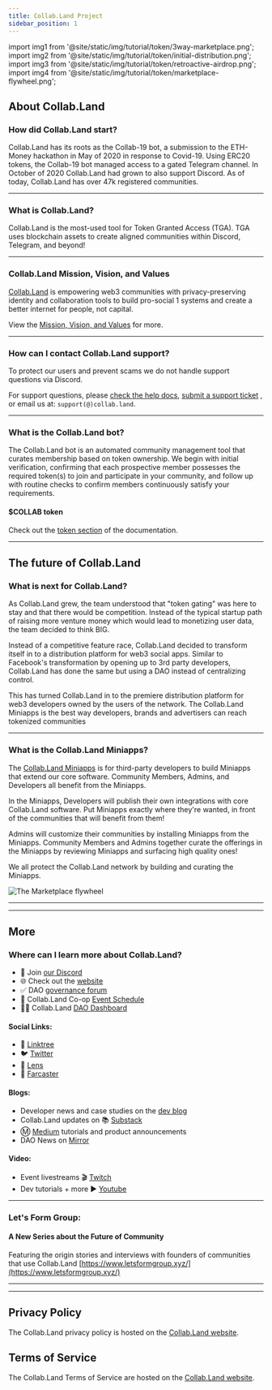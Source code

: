 ```yaml
---
title: Collab.Land Project
sidebar_position: 1
---
```


import img1 from '@site/static/img/tutorial/token/3way-marketplace.png';
import img2 from '@site/static/img/tutorial/token/initial-distribution.png';
import img3 from '@site/static/img/tutorial/token/retroactive-airdrop.png';
import img4 from '@site/static/img/tutorial/token/marketplace-flywheel.png';

## About Collab.Land

### How did Collab.Land start?

Collab.Land has its roots as the Collab-19 bot, a submission to the ETH-Money hackathon in May of 2020 in response to Covid-19. Using ERC20 tokens, the Collab-19 bot managed access to a gated Telegram channel. In October of 2020 Collab.Land had grown to also support Discord. As of today, Collab.Land has over 47k registered communities.

---

### **What is Collab.Land?**

Collab.Land is the most-used tool for Token Granted Access (TGA). TGA uses blockchain assets to create aligned communities within Discord, Telegram, and beyond!

---

### Collab.Land Mission, Vision, and Values

[Collab.Land](https://collab.land) is empowering web3 communities with privacy-preserving identity and collaboration tools to build pro-social 1 systems and create a better internet for people, not capital.

View the [Mission, Vision, and Values](https://gov.collab.land/t/collab-land-mission-vision-and-values/28) for more.  

---

### How can I contact Collab.Land support?

To protect our users and prevent scams we do not handle support questions via Discord.

For support questions, please [check the help docs](../intro), [submit a support ticket](https://collabland.freshdesk.com/support/tickets/new) , or email us at: `support(@)collab.land`.

---

### What is the Collab.Land bot?

The Collab.Land bot is an automated community management tool that curates membership based on token ownership. We begin with initial verification, confirming that each prospective member possesses the required token(s) to join and participate in your community, and follow up with routine checks to confirm members continuously satisfy your requirements.

#### $COLLAB token

Check out the [token section](../../help-docs/key-features/token) of the documentation.

---

## The future of Collab.Land

### What is next for Collab.Land?

As Collab.Land grew, the team understood that "token gating" was here to stay and that there would be competition. Instead of the typical startup path of raising more venture money which would lead to monetizing user data, the team decided to think BIG.

Instead of a competitive feature race, Collab.Land decided to transform itself in to a distribution platform for web3 social apps. Similar to Facebook's transformation by opening up to 3rd party developers, Collab.Land has done the same but using a DAO instead of centralizing control.

This has turned Collab.Land in to the premiere distribution platform for web3 developers owned by the users of the network. The Collab.Land Miniapps is the best way developers, brands and advertisers can reach tokenized communities

---

### What is the Collab.Land Miniapps?

The [Collab.Land Miniapps](https://collabland.mirror.xyz/1CpoxkVSzkCrIJ6vkTqqvD9xmLyiWEyng6gAXDtFB7g) is for third-party developers to build Miniapps that extend our core software. Community Members, Admins, and Developers all benefit from the Miniapps.

In the Miniapps, Developers will publish their own integrations with core Collab.Land software. Put Miniapps exactly where they're wanted, in front of the communities that will benefit from them!

Admins will customize their communities by installing Miniapps from the Miniapps. Community Members and Admins together curate the offerings in the Miniapps by reviewing Miniapps and surfacing high quality ones!

We all protect the Collab.Land network by building and curating the Miniapps.

  <div class="text--center">
    <img  src={img1} alt="The Marketplace flywheel" />
  </div>

---

---

## More

### **Where can I learn more about Collab.Land?**

- 👾 Join [our Discord](https://discord.gg/collabland)
- 🌐 Check out the [website](https://collab.land)
- ✅ DAO [governance forum](https://gov.collab.land/)
- 📆 Collab.Land Co-op [Event Schedule](https://app.charmverse.io/collabland/page-263710674448123)
- 👩‍💻 Collab.Land [DAO Dashboard](https://collabland.nodeblocks.io/)

#### **Social Links:**

- 🌲 [Linktree](https://linktr.ee/collab_land_)
- 🐦 [Twitter](https://twitter.com/Collab_Land_)
- 🌱 [Lens](https://www.lensfrens.xyz/collab_land.lens)
- 🎣 [Farcaster](https://warpcast.com/collabland)

#### **Blogs:**

- Developer news and case studies on the [dev blog](https://docs.collab.land/blog)
- Collab.Land updates on 📚 [Substack](https://collabland.substack.com/)
- Ⓜ [Medium](https://medium.com/collab-land) tutorials and product announcements
- DAO News on [Mirror](https://collabland.mirror.xyz/)

#### **Video:**

- Event livestreams
🎬 [Twitch](https://www.twitch.tv/collabland)
- Dev tutorials + more
▶ [Youtube](https://www.youtube.com/channel/UCmyt5i7JmBPd03r2eJ-EaMA)

---

### Let's Form Group:

#### A New Series about the Future of Community

Featuring the origin stories and interviews with founders of communities that use Collab.Land
[https://www.letsformgroup.xyz/](https://www.letsformgroup.xyz/)

---
---

## Privacy Policy

The Collab.Land privacy policy is hosted on the [Collab.Land website](https://collab.land/privacy-policy).

## Terms of Service

The Collab.Land Terms of Service are hosted on the [Collab.Land website](https://collab.land/terms-of-service).
